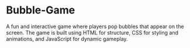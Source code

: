 # Bubble-Game
A fun and interactive game where players pop bubbles that appear on the screen. The game is built using HTML for structure, CSS for styling and animations, and JavaScript for dynamic gameplay.
